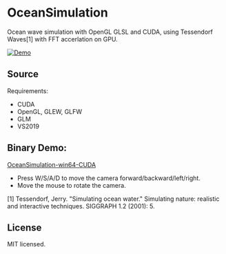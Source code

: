 # OceanSimulation
Ocean wave simulation with OpenGL GLSL and CUDA, using Tessendorf Waves[1] with FFT accerlation on GPU.

[![Demo](https://img.youtube.com/vi/-RGcm5TiJcs/hqdefault.jpg)](https://youtu.be/-RGcm5TiJcs)

## Source
Requirements:

+ CUDA
+ OpenGL, GLEW, GLFW
+ GLM
+ VS2019

## Binary Demo:
[OceanSimulation-win64-CUDA](https://github.com/xuehy/OceanSimulation/blob/master/OceanSim-win64-cuda.zip)
+ Press W/S/A/D to move the camera forward/backward/left/right.
+ Move the mouse to rotate the camera.

[1] Tessendorf, Jerry. "Simulating ocean water." Simulating nature: realistic and interactive techniques. SIGGRAPH 1.2 (2001): 5.

## License
MIT licensed.
